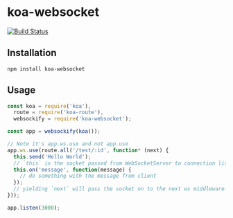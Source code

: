 # koa-websocket

[![Build Status](https://travis-ci.org/kudos/koa-websocket.svg?branch=master)](https://travis-ci.org/kudos/koa-websocket)

## Installation

`npm install koa-websocket`

## Usage

```js
const koa = require('koa'),
  route = require('koa-route'),
  websockify = require('koa-websocket');

const app = websockify(koa());

// Note it's app.ws.use and not app.use
app.ws.use(route.all('/test/:id', function* (next) {
  this.send('Hello World');
  // `this` is the socket passed from WebSocketServer to connection listeners
  this.on('message', function(message) {
    // do something with the message from client
  });
  // yielding `next` will pass the socket on to the next ws middleware
}));

app.listen(3000);

```